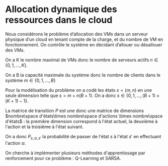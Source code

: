 # Allocation dynamique des ressources dans le cloud

Nous considérons le problème d’allocation des VMs dans un serveur physique d’un cloud en tenant compte de la charge, et du nombre de VM en fonctionnement. On contrôle le système en décidant d’allouer ou désallouer des VMs.


On a K le nombre maximal de VMs donc le nombre de serveurs actifs $n \in \{0,1,\ldots,K\}$. 

On a B la capacité maximale du système donc le nombre de clients dans le système $m \in \{0,1,\ldots,B\}$

Pour la modélisation du problème on a codé les états $s=(m,n)$ en une seule dimension telle que $s = m+n(B+1)$. On a donc $s \in \{0,1,\ldots,(B+1)\times(K+1)-1\}$.


La matrice de transition $P$ est une donc une matrice de dimensions $nombre\space d'états\times nombre\space d'actions \times nombre\space d'états$ : la première dimension correspond à l'état actuel, la deuxième à l'action et la troisième à l'état suivant.

On a donc $P_{s,\alpha,s'}$ la probabilité de passer de l'état $s$ à l'état $s'$ en effectuant l'action $\alpha$.

On cherche à implémenter plusieurs méthodes d'apprentissage par renforcement pour ce problème : Q-Learning et SARSA.
